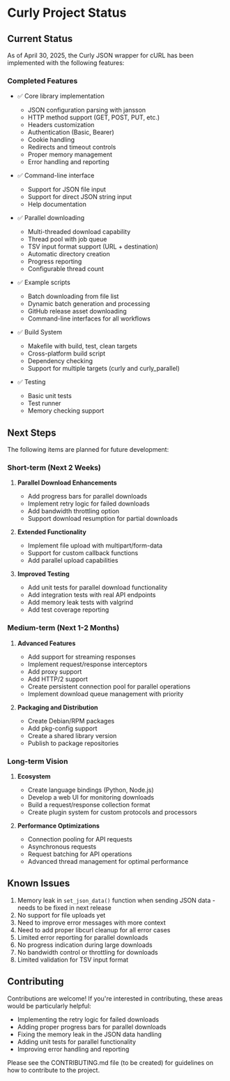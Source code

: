 # Curly Project Status

## Current Status

As of April 30, 2025, the Curly JSON wrapper for cURL has been implemented with the following features:

### Completed Features

- ✅ Core library implementation
  - JSON configuration parsing with jansson
  - HTTP method support (GET, POST, PUT, etc.)
  - Headers customization
  - Authentication (Basic, Bearer)
  - Cookie handling
  - Redirects and timeout controls
  - Proper memory management
  - Error handling and reporting

- ✅ Command-line interface
  - Support for JSON file input
  - Support for direct JSON string input
  - Help documentation

- ✅ Parallel downloading
  - Multi-threaded download capability
  - Thread pool with job queue
  - TSV input format support (URL + destination)
  - Automatic directory creation
  - Progress reporting
  - Configurable thread count

- ✅ Example scripts
  - Batch downloading from file list
  - Dynamic batch generation and processing
  - GitHub release asset downloading
  - Command-line interfaces for all workflows

- ✅ Build System
  - Makefile with build, test, clean targets
  - Cross-platform build script
  - Dependency checking
  - Support for multiple targets (curly and curly_parallel)

- ✅ Testing
  - Basic unit tests
  - Test runner
  - Memory checking support

## Next Steps

The following items are planned for future development:

### Short-term (Next 2 Weeks)

1. **Parallel Download Enhancements**
   - Add progress bars for parallel downloads
   - Implement retry logic for failed downloads
   - Add bandwidth throttling option
   - Support download resumption for partial downloads

2. **Extended Functionality**
   - Implement file upload with multipart/form-data
   - Support for custom callback functions
   - Add parallel upload capabilities

3. **Improved Testing**
   - Add unit tests for parallel download functionality
   - Add integration tests with real API endpoints
   - Add memory leak tests with valgrind
   - Add test coverage reporting

### Medium-term (Next 1-2 Months)

1. **Advanced Features**
   - Add support for streaming responses
   - Implement request/response interceptors
   - Add proxy support
   - Add HTTP/2 support
   - Create persistent connection pool for parallel operations
   - Implement download queue management with priority

2. **Packaging and Distribution**
   - Create Debian/RPM packages
   - Add pkg-config support
   - Create a shared library version
   - Publish to package repositories

### Long-term Vision

1. **Ecosystem**
   - Create language bindings (Python, Node.js)
   - Develop a web UI for monitoring downloads
   - Build a request/response collection format
   - Create plugin system for custom protocols and processors

2. **Performance Optimizations**
   - Connection pooling for API requests
   - Asynchronous requests
   - Request batching for API operations
   - Advanced thread management for optimal performance

## Known Issues

1. Memory leak in `set_json_data()` function when sending JSON data - needs to be fixed in next release
2. No support for file uploads yet
3. Need to improve error messages with more context
4. Need to add proper libcurl cleanup for all error cases
5. Limited error reporting for parallel downloads
6. No progress indication during large downloads
7. No bandwidth control or throttling for downloads
8. Limited validation for TSV input format

## Contributing

Contributions are welcome! If you're interested in contributing, these areas would be particularly helpful:

- Implementing the retry logic for failed downloads
- Adding proper progress bars for parallel downloads
- Fixing the memory leak in the JSON data handling
- Adding unit tests for parallel functionality
- Improving error handling and reporting

Please see the CONTRIBUTING.md file (to be created) for guidelines on how to contribute to the project.